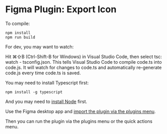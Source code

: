 # Figma Plugin: Export Icon

To compile:

```
npm install
npm run build
```

For dev, you may want to watch:

Hit ⌘⇧B (Ctrl-Shift-B for Windows) in Visual Studio Code, then select tsc: watch - tsconfig.json. This tells Visual Studio Code to compile code.ts into code.js. It will watch for changes to code.ts and automatically re-generate code.js every time code.ts is saved.

You may need to install Typescript first:

```
npm install -g typescript
```

And you may need to [install Node](https://nodejs.org/en/download/) first.

Use the Figma desktop app and [import the plugin via the plugins menu](https://www.figma.com/plugin-docs/setup/).

Then you can run the plugin via the plugins menu or the quick actions menu.
